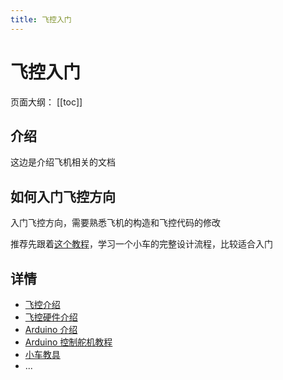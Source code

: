 ```yaml
---
title: 飞控入门
---
```

# 飞控入门

页面大纲：
[[toc]]

## 介绍

这边是介绍飞机相关的文档

## 如何入门飞控方向

入门飞控方向，需要熟悉飞机的构造和飞控代码的修改

推荐先跟着[这个教程](guide-teach-car.md)，学习一个小车的完整设计流程，比较适合入门

## 详情

- [飞控介绍](/flight/intro-flight-control-computer.md)
- [飞控硬件介绍](/flight/intro-flight-control-computer.md)
- [Arduino 介绍](/flight/intro-arduino.md)
- [Arduino 控制舵机教程](/flight/guide-arduino-servo.md)
- [小车教具](guide-teach-car.md)
- ...
